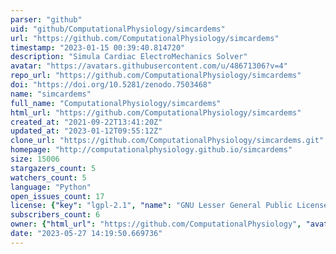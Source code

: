 ```yaml
---
parser: "github"
uid: "github/ComputationalPhysiology/simcardems"
url: "https://github.com/ComputationalPhysiology/simcardems"
timestamp: "2023-01-15 00:39:40.814720"
description: "Simula Cardiac ElectroMechanics Solver"
avatar: "https://avatars.githubusercontent.com/u/48671306?v=4"
repo_url: "https://github.com/ComputationalPhysiology/simcardems"
doi: "https://doi.org/10.5281/zenodo.7503468"
name: "simcardems"
full_name: "ComputationalPhysiology/simcardems"
html_url: "https://github.com/ComputationalPhysiology/simcardems"
created_at: "2021-09-22T13:41:20Z"
updated_at: "2023-01-12T09:55:12Z"
clone_url: "https://github.com/ComputationalPhysiology/simcardems.git"
homepage: "http://computationalphysiology.github.io/simcardems"
size: 15006
stargazers_count: 5
watchers_count: 5
language: "Python"
open_issues_count: 17
license: {"key": "lgpl-2.1", "name": "GNU Lesser General Public License v2.1", "spdx_id": "LGPL-2.1", "url": "https://api.github.com/licenses/lgpl-2.1", "node_id": "MDc6TGljZW5zZTEx"}
subscribers_count: 6
owner: {"html_url": "https://github.com/ComputationalPhysiology", "avatar_url": "https://avatars.githubusercontent.com/u/48671306?v=4", "login": "ComputationalPhysiology", "type": "Organization"}
date: "2023-05-27 14:19:50.669736"
---
```

